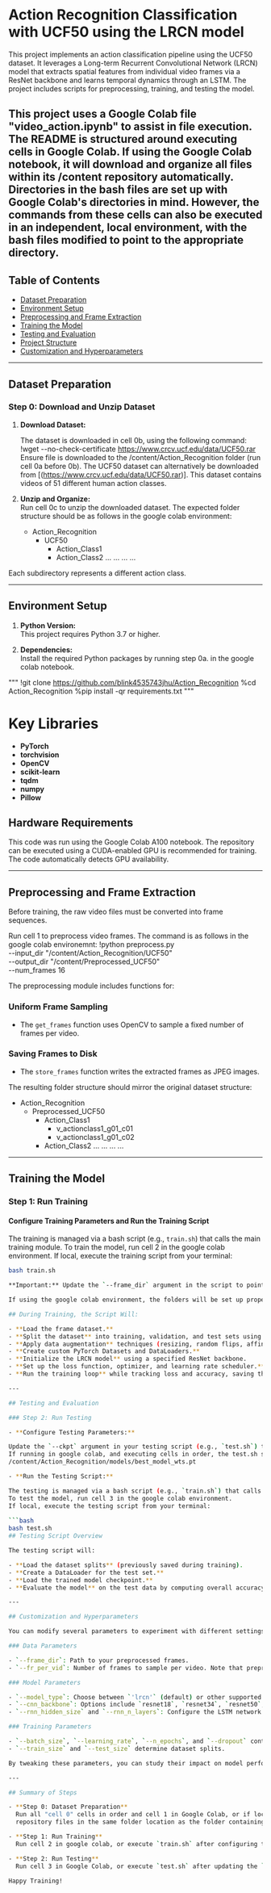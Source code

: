 # Action Recognition Classification with UCF50 using the LRCN model

This project implements an action classification pipeline using the UCF50 dataset. It leverages a Long-term Recurrent Convolutional Network (LRCN) model that extracts spatial features from individual video frames via a ResNet backbone and learns temporal dynamics through an LSTM. The project includes scripts for preprocessing, training, and testing the model.

This project uses a Google Colab file "video_action.ipynb" to assist in file execution. The README is structured around executing cells in Google Colab. 
If using the Google Colab notebook, it will download and organize all files within its /content repository automatically. Directories in the bash files are set up with Google Colab's directories in mind.
However, the commands from these cells can also be executed in an independent, local environment, with the bash files modified to point to the appropriate directory. 
---

## Table of Contents

- [Dataset Preparation](#dataset-preparation)
- [Environment Setup](#environment-setup)
- [Preprocessing and Frame Extraction](#preprocessing-and-frame-extraction)
- [Training the Model](#training-the-model)
- [Testing and Evaluation](#testing-and-evaluation)
- [Project Structure](#project-structure)
- [Customization and Hyperparameters](#customization-and-hyperparameters)

---

## Dataset Preparation

### Step 0: Download and Unzip Dataset

1. **Download Dataset:**  

   The dataset is downloaded in cell 0b, using the following command:
   !wget --no-check-certificate https://www.crcv.ucf.edu/data/UCF50.rar
   Ensure file is downloaded to the /content/Action_Recognition folder (run cell 0a before 0b).
   The UCF50 dataset can alternatively be downloaded from [(https://www.crcv.ucf.edu/data/UCF50.rar)].
   This dataset contains videos of 51 different human action classes.

3. **Unzip and Organize:**  
   Run cell 0c to unzip the downloaded dataset.
   The expected folder structure should be as follows in the google colab environment:

   - Action_Recognition
        - UCF50
            - Action_Class1
            - Action_Class2
            ... ... ... ...

Each subdirectory represents a different action class.

---

## Environment Setup

1. **Python Version:**  
This project requires Python 3.7 or higher.

2. **Dependencies:**  
Install the required Python packages by running step 0a. in the google colab notebook.

"""
!git clone https://github.com/blink4535743jhu/Action_Recognition
%cd Action_Recognition
%pip install -qr requirements.txt
"""

# Key Libraries

- **PyTorch**
- **torchvision**
- **OpenCV**
- **scikit-learn**
- **tqdm**
- **numpy**
- **Pillow**

## Hardware Requirements

This code was run using the Google Colab A100 notebook.
The repository can be executed using a CUDA-enabled GPU is recommended for training. 
The code automatically detects GPU availability.
 
---

## Preprocessing and Frame Extraction
Before training, the raw video files must be converted into frame sequences. 

Run cell 1 to preprocess video frames. The command is as follows in the google colab environemnt:
!python preprocess.py \
  --input_dir "/content/Action_Recognition/UCF50" \
  --output_dir "/content/Preprocessed_UCF50" \
  --num_frames 16
  
The preprocessing module includes functions for:

### Uniform Frame Sampling

- The `get_frames` function uses OpenCV to sample a fixed number of frames per video.

### Saving Frames to Disk

- The `store_frames` function writes the extracted frames as JPEG images.

The resulting folder structure should mirror the original dataset structure:

   - Action_Recognition
        - Preprocessed_UCF50
            - Action_Class1
                 - v_actionclass1_g01_c01
                 - v_actionclass1_g01_c02
            - Action_Class2
            ... ... ... ...

---

## Training the Model

### Step 1: Run Training

#### Configure Training Parameters and Run the Training Script

The training is managed via a bash script (e.g., `train.sh`) that calls the main training module.
To train the model, run cell 2 in the google colab environment. 
If local, execute the training script from your terminal:

```bash
bash train.sh

**Important:** Update the `--frame_dir` argument in the script to point to the directory where your preprocessed frame data is stored. You can also adjust other parameters (e.g., number of frames per video, batch size, learning rate) to see how they affect the experiment.

If using the google colab environment, the folders will be set up properly to link to /content/Action_Recognition/Preprocessed_UCF50.

## During Training, the Script Will:

- **Load the frame dataset.**
- **Split the dataset** into training, validation, and test sets using stratified sampling.
- **Apply data augmentation** techniques (resizing, random flips, affine transformations).
- **Create custom PyTorch Datasets and DataLoaders.**
- **Initialize the LRCN model** using a specified ResNet backbone.
- **Set up the loss function, optimizer, and learning rate scheduler.**
- **Run the training loop** while tracking loss and accuracy, saving the best model weights.

---

## Testing and Evaluation

### Step 2: Run Testing

- **Configure Testing Parameters:**  

Update the `--ckpt` argument in your testing script (e.g., `test.sh`) to point to the saved best model weights generated during training.
If running in google colab, and executing cells in order, the test.sh script will seamlessly link to the weights directory, as shown below:
/content/Action_Recognition/models/best_model_wts.pt

- **Run the Testing Script:**

The testing is managed via a bash script (e.g., `train.sh`) that calls the main testing module.
To test the model, run cell 3 in the google colab environment. 
If local, execute the testing script from your terminal:
  
```bash
bash test.sh
## Testing Script Overview

The testing script will:

- **Load the dataset splits** (previously saved during training).
- **Create a DataLoader for the test set.**
- **Load the trained model checkpoint.**
- **Evaluate the model** on the test data by computing overall accuracy, generating classification reports, and optionally producing confusion matrices.

---

## Customization and Hyperparameters

You can modify several parameters to experiment with different settings:

### Data Parameters

- `--frame_dir`: Path to your preprocessed frames.
- `--fr_per_vid`: Number of frames to sample per video. Note that preprocessing in google colab cell 1 is set to "16" frames per preprocessed clip.

### Model Parameters

- `--model_type`: Choose between `'lrcn'` (default) or other supported models.
- `--cnn_backbone`: Options include `resnet18`, `resnet34`, `resnet50`, `resnet101`, or `resnet152`.
- `--rnn_hidden_size` and `--rnn_n_layers`: Configure the LSTM network.

### Training Parameters

- `--batch_size`, `--learning_rate`, `--n_epochs`, and `--dropout` control the training dynamics.
- `--train_size` and `--test_size` determine dataset splits.

By tweaking these parameters, you can study their impact on model performance and experiment with different network configurations.

---

## Summary of Steps

- **Step 0: Dataset Preparation**  
  Run all "cell 0" cells in order and cell 1 in Google Colab, or if local: download, unzip, and organize the UCF50 dataset into subdirectories by action class, with
  repository files in the same folder location as the folder containing all UCF50 clips.

- **Step 1: Run Training**  
  Run cell 2 in google colab, or execute `train.sh` after configuring the `--frame_dir` and other hyperparameters to train the model.

- **Step 2: Run Testing**  
  Run cell 3 in Google Colab, or execute `test.sh` after updating the `--ckpt` argument to point to the best model checkpoint to evaluate the model.

Happy Training!
